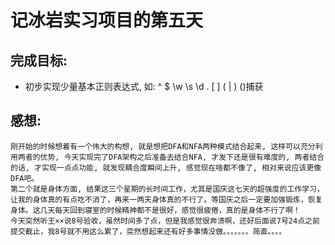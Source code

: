 # 记冰岩实习项目的第五天

## 完成目标:

+ 初步实现少量基本正则表达式, 如: ^ $ \\w \\s \\d . [ ]  ( | )  ()捕获
## 感想:

    刚开始的时候想着有一个伟大的构想, 就是想把DFA和NFA两种模式结合起来, 这样可以充分利用两者的优势, 今天实现完了DFA架构之后准备去结合NFA, 才发下还是很有难度的, 两者结合的话, 才实现一点点功能, 就发现耦合度瞬间上升, 感觉现在啥都不像了, 相对来说应该更像DFA吧。
    第二个就是身体方面, 结果这三个星期的长时间工作，尤其是国庆这七天的超强度的工作学习，让我的身体真的有点吃不消了，再来一两天身体真的不行了。等国庆之后一定要加强锻炼，恢复身体。这几天每天回到寝室的时候精神都不是很好，感觉很疲倦，真的是身体不行了啊！
    今天突然听王××说8号验收，虽然时间多了点，但是我感觉很奔溃啊，还好后面说7号24点之前提交截止，我8号就不用这么累了，突然想起来还有好多事情没做。。。。。。。简直。。。。